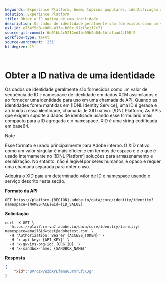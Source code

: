 ```yaml
---
keywords: Experience Platform, home, tópicos populares, identificação xid, XID
solution: Experience Platform
title: Obter a ID nativa de uma identidade
description: Os dados de identidade geralmente são fornecidos como um valor de sequência de ID e namespace de identidade em dados XDM assimilados e ao fornecer uma identidade para uso em uma chamada de API. Quando as identidades são persistentes no Serviço de identidade, uma ID é gerada e atribuída a essa identidade, chamada de XID nativa. APIs da plataforma que exigem suporte a dados de identidade usando esse formulário mais compacto para a ID agregada e o namespace. XID é uma string codificada em base64.
exl-id: e734f5d8-e00b-43fa-b06c-97c73e1f7c71
source-git-commit: 6d01bb4c5212ed1bb69b9a04c6bfafaad4b108f9
workflow-type: tm+mt
source-wordcount: '231'
ht-degree: 1%

---
```


# Obter a ID nativa de uma identidade

Os dados de identidade geralmente são fornecidos como um valor de sequência de ID e namespace de identidade em dados XDM assimilados e ao fornecer uma identidade para uso em uma chamada de API. Quando as identidades forem mantidas em [!DNL Identity Service], uma ID é gerada e atribuída a essa identidade, chamada de XID nativo. [!DNL Platform] As APIs que exigem suporte a dados de identidade usando esse formulário mais compacto para a ID agregada e o namespace. XID é uma string codificada em base64.

>[!NOTE]
>
>Esse formato é usado principalmente para Adobe interno. O XID nativo como um valor singular é mais eficiente em termos de espaço e é o que é usado internamente no [!DNL Platform] soluções para armazenamento e serialização. No entanto, não é legível por seres humanos, é opaco e requer uma chamada separada para obter o uso.

Adquira o XID para um determinado valor de ID e namespace usando o serviço descrito nesta seção.

**Formato da API**

```http
GET https://platform-{REGION}.adobe.io/data/core/identity/identity?namespace={NAMESPACE}&id={ID_VALUE}
```

**Solicitação**

```shell
curl -X GET \
  'https://platform-va7.adobe.io/data/core/identity/identity?namespace=email&id=test@adobetest.com' \
  -H 'Authorization: Bearer {ACCESS_TOKEN}' \
  -H 'x-api-key: {API_KEY}' \
  -H 'x-gw-ims-org-id: {ORG_ID}' \
  -H 'x-sandbox-name: {SANDBOX_NAME}'
```

**Resposta**

```json
{
    "xid":"BVrqzwVuzbXrLfmnaG3rXrLf3KJg"
}
```
